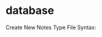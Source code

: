 # database
Create New Notes Type File
Syntax:
<SCRIPT LANGUAGE="JavaScript";
//JavaScript code snippet written here
<INPUT Type="TEXT" onChange="<onBlur>">
<INPUT Type="TEXT" onChange="<onFocus>">
Syntax:
  if(Condition){
  //JavaScript code
  }
  </SCRIPT>
